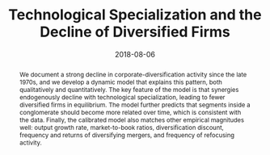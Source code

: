 ---
title: "Technological Specialization and the Decline of Diversified Firms"
collection: publications
category: Published_Papers
permalink: /publication/technological-specialization
date: 2018-08-06
venue: 'Journal of Financial and Quantitative Analysis'
paperurl: '/files/pdf/Research/Technological_Specialization.pdf'
link: 'https://doi.org/10.1017/S0022109018000583'
citation: 'Anjos, F. and C. Fracassi. 2018. &quot;Technological Specialization and the Decline of Diversified Firms.&quot; <i>Journal of Financial and Quantitative Analysis</i> 53 (4), 1581-1614.'
abstract: 'We document a strong decline in corporate-diversification activity since the late 1970s, and we develop a dynamic model that explains this pattern, both qualitatively and quantitatively. The key feature of the model is that synergies endogenously decline with technological specialization, leading to fewer diversified firms in equilibrium. The model further predicts that segments inside a conglomerate should become more related over time, which is consistent with the data. Finally, the calibrated model also matches other empirical magnitudes well: output growth rate, market-to-book ratios, diversification discount, frequency and returns of diversifying mergers, and frequency of refocusing activity.'
---